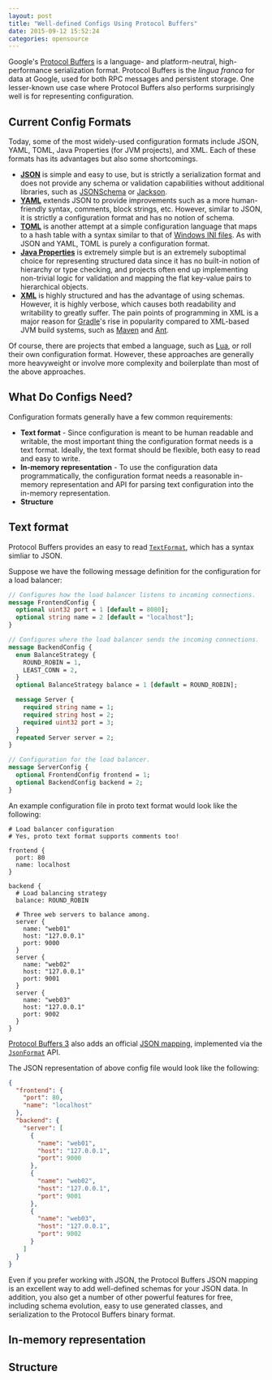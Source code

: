 ```yaml
---
layout: post
title: "Well-defined Configs Using Protocol Buffers"
date: 2015-09-12 15:52:24
categories: opensource
---
```


Google's [Protocol Buffers][proto] is a language- and platform-neutral,
high-performance serialization format. Protocol Buffers is the _lingua franca_
for data at Google, used for both RPC messages and persistent storage. One
lesser-known use case where Protocol Buffers also performs surprisingly well is
for representing configuration.

[proto]: https://developers.google.com/protocol-buffers/

## Current Config Formats

Today, some of the most widely-used configuration formats include JSON, YAML,
TOML, Java Properties (for JVM projects), and XML. Each of these formats has its
advantages but also some shortcomings.

* [**JSON**][json] is simple and easy to use, but is strictly a serialization
  format and does not provide any schema or validation capabilities without
  additional libraries, such as [JSONSchema][json-schema] or [Jackson][jackson].
* [**YAML**][yaml] extends JSON to provide improvements such as a more
  human-friendly syntax, comments, block strings, etc. However, similar to
  JSON, it is strictly a configuration format and has no notion of schema.
* [**TOML**][toml] is another attempt at a simple configuration language that
  maps to a hash table with a syntax similar to that of [Windows INI
  files][ini]. As with JSON and YAML, TOML is purely a configuration format.
* [**Java Properties**][java-properties] is extremely simple but is an
  extremely suboptimal choice for representing structured data since it has no
  built-in notion of hierarchy or type checking, and projects often end up
  implementing non-trivial logic for validation and mapping the flat key-value
  pairs to hierarchical objects.
* [**XML**][xml] is highly structured and has the advantage of using schemas.
  However, it is highly verbose, which causes both readability and writability
  to greatly suffer. The pain points of programming in XML is a major reason for
  [Gradle][gradle]'s rise in popularity compared to XML-based JVM build systems,
  such as [Maven][maven] and [Ant][ant].

Of course, there are projects that embed a language, such as [Lua][lua], or roll
their own configuration format. However, these approaches are generally more
heavyweight or involve more complexity and boilerplate than most of the above
approaches.

[json]: http://json.org
[json-schema]: http://json-schema.org
[jackson]: http://wiki.fasterxml.com/JacksonHome
[yaml]: http://yaml.org
[toml]: https://github.com/toml-lang/toml
[ini]: https://en.wikipedia.org/wiki/INI_file
[xml]: https://en.wikipedia.org/wiki/XML
[java-properties]: http://docs.oracle.com/javase/7/docs/api/java/util/Properties.html
[gradle]: http://gradle.org
[maven]: https://maven.apache.org
[ant]: http://ant.apache.org
[lua]: http://www.lua.org

## What Do Configs Need?

Configuration formats generally have a few common requirements:

* **Text format** - Since configuration is meant to be human readable and
  writable, the most important thing the configuration format needs is a text
  format. Ideally, the text format should be flexible, both easy to read and
  easy to write.
* **In-memory representation** - To use the configuration data programmatically,
  the configuration format needs a reasonable in-memory representation and API
  for parsing text configuration into the in-memory representation.
* **Structure**

## Text format

Protocol Buffers provides an easy to read [`TextFormat`][text-format], which has
a syntax simliar to JSON.

[text-format]: https://developers.google.com/protocol-buffers/docs/reference/cpp/google.protobuf.text_format?hl=en

Suppose we have the following message definition for the configuration for a
load balancer:

```proto
// Configures how the load balancer listens to incoming connections.
message FrontendConfig {
  optional uint32 port = 1 [default = 8080];
  optional string name = 2 [default = "localhost"];
}

// Configures where the load balancer sends the incoming connections.
message BackendConfig {
  enum BalanceStrategy {
    ROUND_ROBIN = 1,
    LEAST_CONN = 2,
  }
  optional BalanceStrategy balance = 1 [default = ROUND_ROBIN];

  message Server {
    required string name = 1;
    required string host = 2;
    required uint32 port = 3;
  }
  repeated Server server = 2;
}

// Configuration for the load balancer.
message ServerConfig {
  optional FrontendConfig frontend = 1;
  optional BackendConfig backend = 2;
}
```

An example configuration file in proto text format would look like the
following:

```
# Load balancer configuration
# Yes, proto text format supports comments too!

frontend {
  port: 80
  name: localhost
}

backend {
  # Load balancing strategy
  balance: ROUND_ROBIN

  # Three web servers to balance among.
  server {
    name: "web01"
    host: "127.0.0.1"
    port: 9000
  }
  server {
    name: "web02"
    host: "127.0.0.1"
    port: 9001
  }
  server {
    name: "web03"
    host: "127.0.0.1"
    port: 9002
  }
}
```

[Protocol Buffers 3][proto3] also adds an official [JSON mapping][proto3-json],
implemented via the [`JsonFormat`][json-format] API.

[proto3]: https://developers.google.com/protocol-buffers/docs/proto3
[proto3-json]: https://developers.google.com/protocol-buffers/docs/proto3#json
[json-format]: https://github.com/google/protobuf/blob/master/java/util/src/main/java/com/google/protobuf/util/JsonFormat.java

The JSON representation of above config file would look like the following:

```json
{
  "frontend": {
    "port": 80,
    "name": "localhost"
  },
  "backend": {
    "server": [
      {
        "name": "web01",
        "host": "127.0.0.1",
        "port": 9000
      },
      {
        "name": "web02",
        "host": "127.0.0.1",
        "port": 9001
      },
      {
        "name": "web03",
        "host": "127.0.0.1",
        "port": 9002
      }
    ]
  }
}
```

Even if you prefer working with JSON, the Protocol Buffers JSON mapping is an
excellent way to add well-defined schemas for your JSON data. In addition, you
also get a number of other powerful features for free, including schema
evolution, easy to use generated classes, and serialization to the Protocol
Buffers binary format.


## In-memory representation

## Structure

